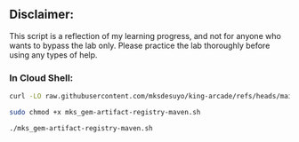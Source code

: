## Disclaimer:

This script is a reflection of my learning progress, and not for anyone who wants to bypass the lab only. Please practice the lab thoroughly before using any types of help.

### In Cloud Shell:

```bash
curl -LO raw.githubusercontent.com/mksdesuyo/king-arcade/refs/heads/main/Create%20a%20Maven%20Artifact%20Registry%20and%20Upload%20Code%20%7C%20gem-artifact-registry-maven/mks_gem-artifact-registry-maven.sh

sudo chmod +x mks_gem-artifact-registry-maven.sh

./mks_gem-artifact-registry-maven.sh
```